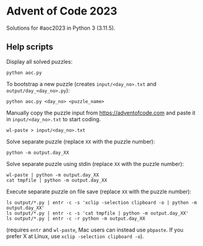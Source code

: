 Advent of Code 2023
===================

Solutions for #aoc2023 in Python 3 (3.11.5).

Help scripts
------------

Display all solved puzzles:

    python aoc.py

To bootstrap a new puzzle (creates `input/<day_no>.txt` and `output/day_<day_no>.py`):

    python aoc.py <day_no> <puzzle_name>

Manually copy the puzzle input from https://adventofcode.com and paste it in `input/<day_no>.txt`
to start coding.

    wl-paste > input/<day_no>.txt

Solve separate puzzle (replace `XX` with the puzzle number):

    python -m output.day_XX

Solve separate puzzle using stdin (replace `XX` with the puzzle number):

    wl-paste | python -m output.day_XX
    cat tmpfile | python -m output.day_XX

Execute separate puzzle on file save (replace `XX` with the puzzle number):

    ls output/*.py | entr -c -s 'xclip -selection clipboard -o | python -m output.day_XX'
    ls output/*.py | entr -c -s 'cat tmpfile | python -m output.day_XX'
    ls output/*.py | entr -c -r python -m output.day_XX

(requires `entr` and `wl-paste`, Mac users can instead use `pbpaste`. If you
prefer X at Linux, use `xclip -selection clipboard -o`).
